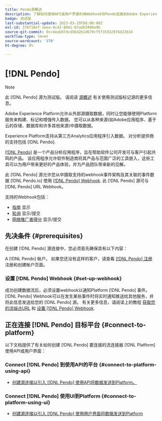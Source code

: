 ```yaml
---
title: Pendo源概述
description: 了解如何使用API或用户界面利用Webhook将Pendo连接到Adobe Experience Platform
badge: 测试版
last-substantial-update: 2023-03-29T00:00:00Z
exl-id: 376f18ef-1eea-4c42-8041-6fadb5906e9b
source-git-commit: 0cc4eab97dcd56d2b1d679cf5f35932976d22634
workflow-type: tm+mt
source-wordcount: '370'
ht-degree: 0%

---
```


# [!DNL Pendo]

>[!NOTE]
>
>此 [!DNL Pendo] 源为测试版。 请阅读 [源概述](../../home.md#terms-and-conditions) 有关使用测试版标记源的更多信息。

Adobe Experience Platform允许从外部源摄取数据，同时让您能够使用Platform服务来构建、标记和增强传入数据。 您可以从各种来源(如Adobe应用程序、基于云的存储、数据库和许多其他来源)中摄取数据。

Experience Platform支持从第三方Analytics应用程序引入数据。 对分析提供商的支持包括 [!DNL Pendo].

[[!DNL Pendo]](https://pendo.io/) 是一个产品分析应用程序，旨在帮助软件公司开发可与客户引起共鸣的产品。 该应用程序允许软件制造商将其产品与范围广泛的工具嵌入，这些工具可以为用户带来更好的产品体验，并为产品团队带来新的见解。

此 [!DNL Pendo] 源允许您从中摄取支持的webhook事件架构及其关联的事件数据 [!DNL Pendo.io] 使用 [[!DNL Pendo] Webhook](https://support.pendo.io/hc/en-us/articles/360032285012-Webhooks). 此 [!DNL Pendo] 源可与 [!DNL Pendo] URL Webhook。

支持的Webhook包括：

* [指南](https://support.pendo.io/hc/en-us/articles/8146679315867-Creating-a-Guide) 显示
* [轮询](https://support.pendo.io/hc/en-us/articles/360031867152-Polls-Classic-) 显示/提交
* [网络推广者得分](https://support.pendo.io/hc/en-us/articles/360033527151-Set-up-an-NPS-Survey) 显示/提交

## 先决条件 {#prerequisites}

在创建 [!DNL Pendo] 源连接中，您必须首先确保具有以下内容：

A [!DNL Pendo] 帐户。 如果您还没有这样的客户，请查看 [[!DNL Pendo] 注册](https://app.pendo.io/register) 注册和创建帐户页面。

### 设置 [!DNL Pendo] Webhook {#set-up-webhook}

成功创建数据流后，必须设置webhook以通知Platform [!DNL Pendo] 事件。 [!DNL Pendo] Webhook可以在发生某些事件时将实时通知推送给其他服务，并将此信息发送给您的 [!DNL Pendo] 源。 有关更多信息，请阅读上的教程 [获取您的流端点URL](../../tutorials/ui/create/analytics/pendo-webhook.md#get-streaming-endpoint) 和 [设置 [!DNL Pendo] Webhook](../../tutorials/ui/create/analytics/pendo-webhook.md#set-up-webhook).

## 正在连接 [!DNL Pendo] 目标平台 {#connect-to-platform}

以下文档提供了有关如何创建 [!DNL Pendo] 要连接的流连接器 [!DNL Platform] 使用API或用户界面：

### Connect [!DNL Pendo] 到使用API的平台 {#connect-to-platform-using-api}

* [创建源连接以引入 [!DNL Pendo] 使用API将数据发送到Platform。](../../tutorials/api/create/analytics/pendo-webhook.md)

### Connect [!DNL Pendo] 使用UI到Platform {#connect-to-platform-using-ui}

* [创建源连接以引入 [!DNL Pendo] 使用用户界面将数据发送到Platform](../../tutorials/ui/create/analytics/pendo-webhook.md)
